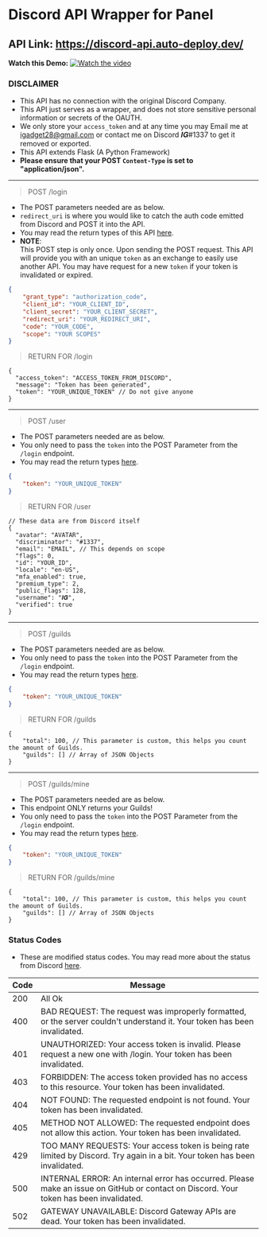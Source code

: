 # Discord API Wrapper for Panel
## API Link: <a href="https://discord-api.auto-deploy.dev/">https://discord-api.auto-deploy.dev/</a>

**Watch this Demo:**
[![Watch the video](https://img.youtube.com/vi/1EsX1kEK52s/0.jpg)](https://www.youtube.com/watch?v=1EsX1kEK52s)

### DISCLAIMER
- This API has no connection with the original Discord Company.
- This API just serves as a wrapper, and does not store sensitive personal information or secrets of the OAUTH. 
- We only store your `access_token` and at any time you may Email me at <a href="mailto:igadget28@gmail.com">igadget28@gmail.com</a> or contact me on Discord 𝑰𝑮#1337 to get it removed or exported. 
- This API extends Flask (A Python Framework)
- <b>Please ensure that your POST `Content-Type` is set to "application/json".</b>
---

> POST /login
- The POST parameters needed are as below. 
- `redirect_uri` is where you would like to catch the auth code emitted from Discord and POST it into the API.
- You may read the return types of this API <a href="https://discord.com/developers/docs/topics/oauth2" target="_blank">here</a>.
- <b>NOTE</b>: <br> This POST step is only once. Upon sending the POST request. This API will provide you with an unique `token` as an exchange to easily use another API. You may have request for a new `token` if your token is invalidated or expired. 
```json
{
    "grant_type": "authorization_code",
    "client_id": "YOUR_CLIENT_ID",
    "client_secret": "YOUR_CLIENT_SECRET",
    "redirect_uri": "YOUR_REDIRECT_URI",
    "code": "YOUR_CODE",
    "scope": "YOUR SCOPES"
}
```
> RETURN FOR /login
```
{
  "access_token": "ACCESS_TOKEN_FROM_DISCORD",
  "message": "Token has been generated",
  "token": "YOUR_UNIQUE_TOKEN" // Do not give anyone
}
```

---

> POST /user
- The POST parameters needed are as below. 
- You only need to pass the `token` into the POST Parameter from the `/login` endpoint.
- You may read the return types <a href="https://discord.com/developers/docs/resources/user#get-current-user" target="_blank">here</a>.
```json
{
	"token": "YOUR_UNIQUE_TOKEN"
}
```
> RETURN FOR /user
```
// These data are from Discord itself
{
  "avatar": "AVATAR",
  "discriminator": "#1337",
  "email": "EMAIL", // This depends on scope
  "flags": 0,
  "id": "YOUR_ID",
  "locale": "en-US",
  "mfa_enabled": true,
  "premium_type": 2,
  "public_flags": 128,
  "username": "𝑰𝑮",
  "verified": true
}
```

---

> POST /guilds
- The POST parameters needed are as below. 
- You only need to pass the `token` into the POST Parameter from the `/login` endpoint.
- You may read the return types <a href="https://discord.com/developers/docs/resources/user#get-current-user-guilds" target="_blank">here</a>.
```json
{
	"token": "YOUR_UNIQUE_TOKEN"
}
```
> RETURN FOR /guilds
```
{
    "total": 100, // This parameter is custom, this helps you count the amount of Guilds. 
    "guilds": [] // Array of JSON Objects
}
```

---

> POST /guilds/mine
- The POST parameters needed are as below. 
- This endpoint ONLY returns your Guilds!
- You only need to pass the `token` into the POST Parameter from the `/login` endpoint.
- You may read the return types <a href="https://discord.com/developers/docs/resources/user#get-current-user-guilds" target="_blank">here</a>.
```json
{
	"token": "YOUR_UNIQUE_TOKEN"
}
```
> RETURN FOR /guilds/mine
```
{
    "total": 100, // This parameter is custom, this helps you count the amount of Guilds. 
    "guilds": [] // Array of JSON Objects
}
```

### Status Codes
- These are modified status codes. You may read more about the status from Discord <a href="https://discord.com/developers/docs/topics/opcodes-and-status-codes" target="_blank">here</a>.

|  Code |  Message |
| ------------ | ------------ |
| 200 | All Ok |
| 400 | BAD REQUEST: The request was improperly formatted, or the server couldn't understand it. Your token has been invalidated. |
| 401 | UNAUTHORIZED: Your access token is invalid. Please request a new one with /login. Your token has been invalidated. |
| 403 | FORBIDDEN: The access token provided has no access to this resource. Your token has been invalidated.  |
| 404 | NOT FOUND: The requested endpoint is not found. Your token has been invalidated. |
| 405 | METHOD NOT ALLOWED: The requested endpoint does not allow this action. Your token has been invalidated.  |
| 429 | TOO MANY REQUESTS: Your access token is being rate limited by Discord. Try again in a bit. Your token has been invalidated. |
| 500 | INTERNAL ERROR: An internal error has occurred. Please make an issue on GitHub or contact on Discord. Your token has been invalidated. |
| 502 | GATEWAY UNAVAILABLE: Discord Gateway APIs are dead. Your token has been invalidated. |
